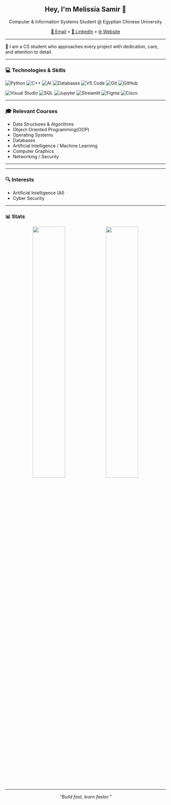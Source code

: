 <h2 align="center">Hey, I'm Melissia Samir 👋</h2>
<p align="center">Computer & Information Systems Student @ Egyptian Chinese University</p>

<p align="center">
  <a href="mailto:melissia.samir15@gmail.com">📩 Email</a> •
  <a href="https://www.linkedin.com/in/melissia-samir-2287a72a2/">💼 LinkedIn</a> •
  <a href="https://melissia.vercel.app/">🌐 Website</a>
</p>

---

🚀 I am a CS student who approaches every project with dedication, care, and attention to detail.

---

### 💻 Technologies & Skills
![Python](https://img.shields.io/badge/Python-3776AB?style=flat-square&logo=python&logoColor=white)
![C++](https://img.shields.io/badge/C++-00599C?style=flat-square&logo=c%2B%2B&logoColor=white)
![AI](https://img.shields.io/badge/AI-FF6F61?style=flat-square)
![Databases](https://img.shields.io/badge/Database-4DB33D?style=flat-square)
![VS Code](https://img.shields.io/badge/VS_Code-007ACC?style=flat-square&logo=visual-studio-code&logoColor=white)
![Git](https://img.shields.io/badge/Git-F05032?style=flat-square&logo=git&logoColor=white)
![GitHub](https://img.shields.io/badge/GitHub-181717?style=flat-square&logo=github&logoColor=white)

![Visual Studio](https://img.shields.io/badge/Visual%20Studio-5C2D91?style=for-the-badge&logo=visualstudio&logoColor=white)
![SQL](https://img.shields.io/badge/SQL-003B57?style=for-the-badge&logo=database&logoColor=white) 
![Jupyter](https://img.shields.io/badge/Jupyter-F37626?style=for-the-badge&logo=jupyter&logoColor=white) 
![Streamlit](https://img.shields.io/badge/Streamlit-FF4B4B?style=for-the-badge&logo=streamlit&logoColor=white) 
![Figma](https://img.shields.io/badge/Figma-F24E1E?style=for-the-badge&logo=figma&logoColor=white) 
![Cisco](https://img.shields.io/badge/Cisco-1BA0E1?style=for-the-badge&logo=cisco&logoColor=white) 


---

### 🎓 Relevant Courses
- Data Structures & Algorithms
- Object-Oriented Programming(OOP) 
- Operating Systems  
- Databases  
- Artificial Intelligence / Machine Learning  
- Computer Graphics  
- Networking / Security  

---


---

### 🔍 Interests
- Artificial Intelligence (AI)  
- Cyber Security  

---

### 📊 Stats

<p align="center">
  <img src="https://github-readme-stats.vercel.app/api?username=Melissiasamir&show_icons=true&theme=radical" width="45%" />
  <img src="https://github-readme-stats.vercel.app/api/top-langs/?username=Melissiasamir&layout=compact&theme=radical" width="45%" />
</p>

---

<p align="center"><i>“Build fast, learn faster.”</i></p>
